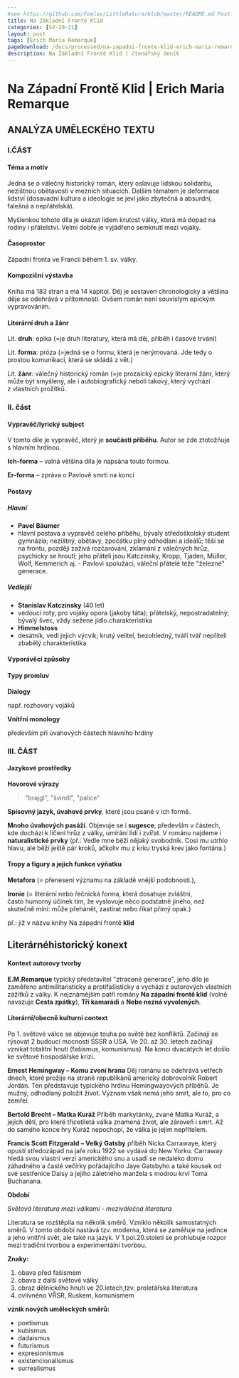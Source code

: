 ```yaml
---
#see https://github.com/Feelav/LittleRatura/blob/master/README.md Posting new books
title: Na Základní Frontě Klid
categories: [SV-20-21]
layout: post
tags: [Erich Maria Remarque]
pageDownload: /docs/processed/na-zapadni-fronte-klid-erich-maria-remarque.docx
description: Na Základní Frontě Klid | čtenářský deník
---
```


# Na Západní Frontě Klid | Erich Maria Remarque

## ANALÝZA UMĚLECKÉHO TEXTU

### I.ČÁST

#### Téma a motiv

Jedná se o válečný historický román, který oslavuje lidskou solidaritu,
nezištnou obětavosti v mezních situacích. Dalším tématem je deformace
lidství (dosavadní kultura a ideologie se jeví jako zbytečná a absurdní,
falešná a nepřátelská).

Myšlenkou tohoto díla je ukázat lidem krutost války, která má dopad na
rodiny i přátelství. Velmi dobře je vyjádřeno semknutí mezi vojáky.

#### Časoprostor

Západní fronta ve Francii během 1. sv. války.

#### Kompoziční výstavba

Kniha má 183 stran a má 14 kapitol. Děj je sestaven chronologicky a
většina děje se odehrává v přítomnosti. Ovšem román není souvislým
epickým vypravováním.

#### Literární druh a žánr

Lit. **druh**: epika (=je druh
literatury, která má děj, příběh i časové trvání)

Lit. **forma**: próza (=jedná se o formu,
která je nerýmovaná. Jde tedy o prostou komunikaci, která se skládá
z vět.)

Lit. **žánr**: válečný historický román
(=je prozaický epický literární žánr, který může být smyšlený, ale i
autobiografický neboli takový, který vychází z vlastních prožitků.

### II. část

#### Vypravěč/lyrický subject

V tomto díle je vypravěč, který je **součástí příběhu**. Autor se zde
ztotožňuje s hlavním hrdinou.

**Ich-forma** – valná většina díla je napsána touto formou.

**Er-forma** – zpráva o Pavlově smrti na konci

#### Postavy

##### Hlavní

- **Pavel Bäumer**   
 - hlavní postava a vypravěč celého příběhu, bývalý středoškolský student gymnázia; nezištný, obětavý, zpočátku plný odhodlaní a ideálů; těší se na frontu, později zažívá rozčarování, zklamání z válečných hrůz, psychicky se hroutí; jeho přáteli jsou Katczinsky, Kropp, Tjaden, Müller, Wolf, Kemmerich aj. - Pavlovi spolužáci, váleční přátelé téže "železné" generace. 
##### Vedlejší

- **Stanislav Katczinsky** (40 let)  
 - vedoucí roty, pro vojáky opora (jakoby táta); přátelský, nepostradatelný; bývalý švec, vždy sežene jídlo.charakteristika
- **Himmelstoss**  
 - desátník, vedl jejich výcvik; krutý velitel, bezohledný, tváří tvář nepříteli zbabělý charakteristika

#### Vyporávěcí způsoby

#### Typy promluv

**Dialogy** 

např. rozhovory vojáků

**Vnitřní monology** 

především při úvahových částech hlavního hrdiny

### III. ČÁST

#### Jazykové prostředky

**Hovorové výrazy** 

> "brajgl", "švindl", "palice"

**Spisovný jazyk, úvahové prvky**, které jsou psané v ich formě.

**Mnoho úvahových pasáží**. Objevuje se i **sugesce**,
především v částech, kde dochází k líčení hrůz z války, umírání lidí i
zvířat. V románu najdeme i **naturalistické prvky** (př.: Vedle mne běží
nějaký svobodník. Cosi mu utrhlo hlavu, ale běží ještě pár kroků,
ačkoliv mu z krku tryská krev jako fontána.)

#### Tropy a figury a jejich funkce výňatku

**Metafora** (= přenesení významu na základě vnější podobnosti.),

**Ironie** (= literární nebo řečnická forma, která dosahuje zvláštní, často humorný účinek tím, že vyslovuje něco podstatně jiného, než skutečně míní: může přehánět, zastírat nebo říkat přímý opak.)

př.: již v názvu knihy Na západní frontě **klid**

## Literárnéhistorický konext

#### Kontext autorovy tvorby

**E.M.Remarque**
typický představitel "ztracené generace", jeho dílo je zaměřeno
antimilitaristicky a protifašisticky a vychází z autorových vlastních
zážitků z války. K nejznámějším patří romány **Na západní frontě
klid** (volně navazuje **Cesta zpátky**), **Tři kamarádi** a **Nebe
nezná vyvolených**.

#### Literární/obecně kulturní context

Po 1. světové válce se objevuje touha po světě bez konfliktů. Začínají
se rýsovat 2 budoucí mocnosti SSSR a USA. Ve 20. až 30. letech začínají
vznikat totalitní hnutí (fašismus, komunismus). Na konci dvacátých let
došlo ke světové hospodářské krizi.

**Ernest Hemingway – Komu zvoní hrana** 
Děj románu se odehrává vetřech dnech, které prožije na straně republikánů americký dobrovolník Robert Jordán. Ten představuje typického hrdinu Hemingwayových příběhů.
Je mužný, odhodlaný položit život. Význam však nemá jeho smrt, ale to,
pro co zemřel.

**Bertold Brecht – Matka Kuráž**
Příběh markytánky, zvané Matka Kuráž,
a jejích dětí, pro které třicetiletá válka znamená život, ale zároveň i
smrt. Až do samého konce hry Kuráž nepochopí, že válka je jejím
nepřítelem.

**Francis Scott Fitzgerald** **– Velký Gatsby** 
příběh Nicka Carrawaye,
který opustí středozápad na jaře roku 1922 se vydává do New Yorku.
Carraway hledá svou vlastní verzi amerického snu a usadí se nedaleko
domu záhadného a časté večírky pořádajícího Jaye Gatsbyho a také kousek
od své sestřenice Daisy a jejího záletného manžela s modrou krví Toma
Buchanana.

**Období**

*Světová literatura mezi válkami - meziválečná literatura*

Literatura se rozštěpila na několik směrů. Vzniklo několik samostatných
směrů. V tomto období nastává tzv. moderna, která se zaměřuje na jedince
a jeho vnitřní svět, ale také na jazyk. V 1.pol.20.století se prohlubuje
rozpor mezi tradiční tvorbou a experimentální tvorbou.

**Znaky:**

1. obava před fašismem
1. obava z další světové války
1. obraz dělnického hnutí ve 20.letech,tzv. proletářská literatura
 1. ovlivněno VŘSR, Ruskem, komunismem

**vznik nových uměleckých směrů:** 
- poetismus
- kubismus
- dadaismus
- futurismus
- expresionismus
- existencionalismus
- surrealismus
